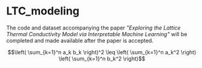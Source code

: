 # LTC_modeling
The code and dataset accompanying the paper *"Exploring the Lattice Thermal Conductivity Model via Interpretable Machine Learning"* will be completed and made available after the paper is accepted.

$$\left( \sum_{k=1}^n a_k b_k \right)^2 \leq \left( \sum_{k=1}^n a_k^2 \right) \left( \sum_{k=1}^n b_k^2 \right)$$

